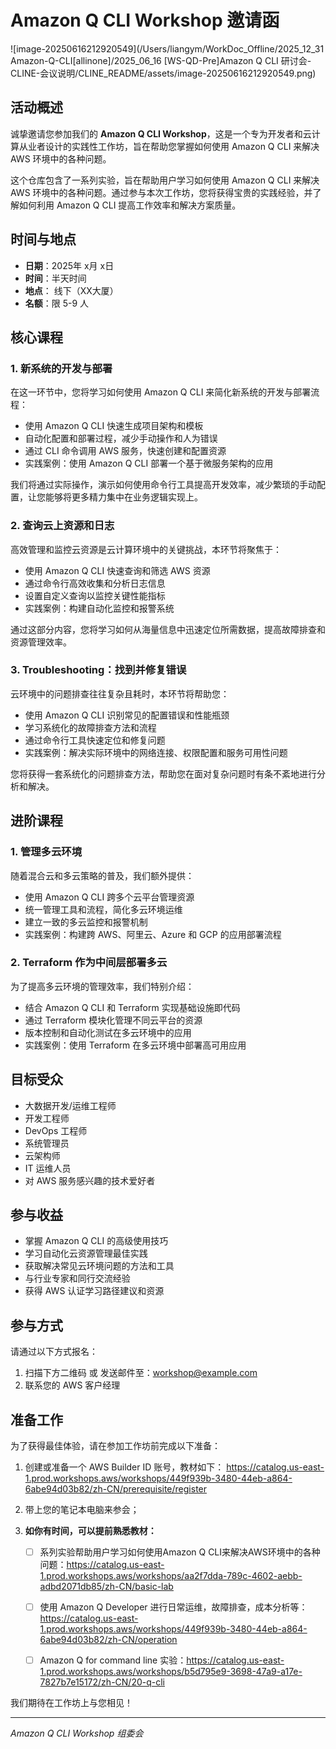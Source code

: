 # Amazon Q CLI Workshop 邀请函

![image-20250616212920549](/Users/liangym/WorkDoc_Offline/2025_12_31 Amazon-Q-CLI[allinone]/2025_06_16 [WS-QD-Pre]Amazon Q CLI 研讨会-CLINE-会议说明/CLINE_README/assets/image-20250616212920549.png)

## 活动概述

诚挚邀请您参加我们的 **Amazon Q CLI Workshop**，这是一个专为开发者和云计算从业者设计的实践性工作坊，旨在帮助您掌握如何使用 Amazon Q CLI 来解决 AWS 环境中的各种问题。

这个仓库包含了一系列实验，旨在帮助用户学习如何使用 Amazon Q CLI 来解决 AWS 环境中的各种问题。通过参与本次工作坊，您将获得宝贵的实践经验，并了解如何利用 Amazon Q CLI 提高工作效率和解决方案质量。

## 时间与地点

- **日期**：2025年 x月 x日
- **时间**：半天时间
- **地点**： 线下（XX大厦）
- **名额**：限 5-9 人

## 核心课程

### 1. 新系统的开发与部署

在这一环节中，您将学习如何使用 Amazon Q CLI 来简化新系统的开发与部署流程：

- 使用 Amazon Q CLI 快速生成项目架构和模板
- 自动化配置和部署过程，减少手动操作和人为错误
- 通过 CLI 命令调用 AWS 服务，快速创建和配置资源
- 实践案例：使用 Amazon Q CLI 部署一个基于微服务架构的应用

我们将通过实际操作，演示如何使用命令行工具提高开发效率，减少繁琐的手动配置，让您能够将更多精力集中在业务逻辑实现上。

### 2. 查询云上资源和日志

高效管理和监控云资源是云计算环境中的关键挑战，本环节将聚焦于：

- 使用 Amazon Q CLI 快速查询和筛选 AWS 资源
- 通过命令行高效收集和分析日志信息
- 设置自定义查询以监控关键性能指标
- 实践案例：构建自动化监控和报警系统

通过这部分内容，您将学习如何从海量信息中迅速定位所需数据，提高故障排查和资源管理效率。

### 3. Troubleshooting：找到并修复错误

云环境中的问题排查往往复杂且耗时，本环节将帮助您：

- 使用 Amazon Q CLI 识别常见的配置错误和性能瓶颈
- 学习系统化的故障排查方法和流程
- 通过命令行工具快速定位和修复问题
- 实践案例：解决实际环境中的网络连接、权限配置和服务可用性问题

您将获得一套系统化的问题排查方法，帮助您在面对复杂问题时有条不紊地进行分析和解决。

## 进阶课程

### 1. 管理多云环境

随着混合云和多云策略的普及，我们额外提供：

- 使用 Amazon Q CLI 跨多个云平台管理资源
- 统一管理工具和流程，简化多云环境运维
- 建立一致的多云监控和报警机制
- 实践案例：构建跨 AWS、阿里云、Azure 和 GCP 的应用部署流程

### 2. Terraform 作为中间层部署多云

为了提高多云环境的管理效率，我们特别介绍：

- 结合 Amazon Q CLI 和 Terraform 实现基础设施即代码
- 通过 Terraform 模块化管理不同云平台的资源
- 版本控制和自动化测试在多云环境中的应用
- 实践案例：使用 Terraform 在多云环境中部署高可用应用

## 目标受众

- 大数据开发/运维工程师
- 开发工程师
- DevOps 工程师
- 系统管理员
- 云架构师
- IT 运维人员
- 对 AWS 服务感兴趣的技术爱好者

## 参与收益

- 掌握 Amazon Q CLI 的高级使用技巧
- 学习自动化云资源管理最佳实践
- 获取解决常见云环境问题的方法和工具
- 与行业专家和同行交流经验
- 获得 AWS 认证学习路径建议和资源

## 参与方式

请通过以下方式报名：

1. 扫描下方二维码 或 发送邮件至：workshop@example.com
3. 联系您的 AWS 客户经理



## 准备工作

为了获得最佳体验，请在参加工作坊前完成以下准备：

1. 创建或准备一个  AWS Builder ID 账号，教材如下：
   https://catalog.us-east-1.prod.workshops.aws/workshops/449f939b-3480-44eb-a864-6abe94d03b82/zh-CN/prerequisite/register

2. 带上您的笔记本电脑来参会；

3. **如你有时间，可以提前熟悉教材：**
   - [ ] 系列实验帮助用户学习如何使用Amazon Q CLI来解决AWS环境中的各种问题：https://catalog.us-east-1.prod.workshops.aws/workshops/aa2f7dda-789c-4602-aebb-adbd2071db85/zh-CN/basic-lab
   - [ ] 使用 Amazon Q Developer 进行日常运维，故障排查，成本分析等：https://catalog.us-east-1.prod.workshops.aws/workshops/449f939b-3480-44eb-a864-6abe94d03b82/zh-CN/operation
   - [ ] Amazon Q for command line 实验：https://catalog.us-east-1.prod.workshops.aws/workshops/b5d795e9-3698-47a9-a17e-7827b7e15172/zh-CN/20-q-cli




我们期待在工作坊上与您相见！

---

*Amazon Q CLI Workshop 组委会*
